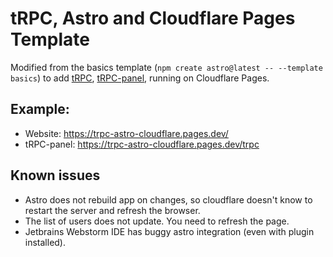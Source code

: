 # tRPC, Astro and Cloudflare Pages Template

Modified from the basics template (`npm create astro@latest -- --template basics`) to add [tRPC](https://trpc.io/), [tRPC-panel](https://github.com/iway1/trpc-panel), running on Cloudflare Pages.

## Example:
- Website: https://trpc-astro-cloudflare.pages.dev/
- tRPC-panel: https://trpc-astro-cloudflare.pages.dev/trpc

## Known issues
- Astro does not rebuild app on changes, so cloudflare doesn't know to restart the server and refresh the browser.
- The list of users does not update. You need to refresh the page.
- Jetbrains Webstorm IDE has buggy astro integration (even with plugin installed).

